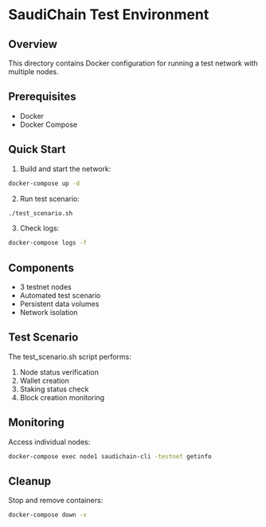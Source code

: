 # SaudiChain Test Environment

## Overview
This directory contains Docker configuration for running a test network with multiple nodes.

## Prerequisites
- Docker
- Docker Compose

## Quick Start

1. Build and start the network:
```bash
docker-compose up -d
```

2. Run test scenario:
```bash
./test_scenario.sh
```

3. Check logs:
```bash
docker-compose logs -f
```

## Components

- 3 testnet nodes
- Automated test scenario
- Persistent data volumes
- Network isolation

## Test Scenario

The test_scenario.sh script performs:
1. Node status verification
2. Wallet creation
3. Staking status check
4. Block creation monitoring

## Monitoring

Access individual nodes:
```bash
docker-compose exec node1 saudichain-cli -testnet getinfo
```

## Cleanup

Stop and remove containers:
```bash
docker-compose down -v
```